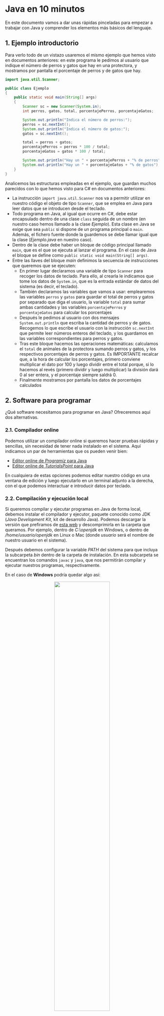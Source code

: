 # Java en 10 minutos

En este documento vamos a dar unas rápidas pinceladas para empezar a trabajar con Java y comprender los elementos más básicos del lenguaje.

## 1. Ejemplo introductorio

Para verlo todo de un vistazo usaremos el mismo ejemplo que hemos visto en documentos anteriores: en este programa le pedimos al usuario que indique el número de perros y gatos que hay en una protectora, y mostramos por pantalla el porcentaje de perros y de gatos que hay.

```java
import java.util.Scanner;

public class Ejemplo
{
    public static void main(String[] args)
    {
        Scanner sc = new Scanner(System.in);
        int perros, gatos, total, porcentajePerros, porcentajeGatos;

        System.out.println("Indica el número de perros:");
        perros = sc.nextInt();
        System.out.println("Indica el número de gatos:");
        gatos = sc.nextInt();

        total = perros + gatos;
        porcentajePerros = perros * 100 / total;
        porcentajeGatos = gatos * 100 / total;

        System.out.println("Hay un " + porcentajePerros + "% de perros");
        System.out.println("Hay un " + porcentajeGatos + "% de gatos");
    }
}
```

Analicemos las estructuras empleadas en el ejemplo, que guardan muchos parecidos con lo que hemos visto para C# en documentos anteriores:

* La instrucción `import java.util.Scanner` nos va a permitir utilizar en nuestro código el objeto de tipo `Scanner`, que se emplea en Java para leer datos que se introducen desde el teclado.
* Todo programa en Java, al igual que ocurre en C#, debe estar encapsulado dentro de una clase `class` seguida de un nombre (en nuestro caso hemos llamado a la clase *Ejemplo*). Esta clase en Java se exige que sea `public` si dispone de un programa principal o `main`. Además, el fichero fuente donde la guardemos se debe llamar igual que la clase (*Ejemplo.java* en nuestro caso).
* Dentro de la clase debe haber un bloque de código principal llamado `main`, que es el que se ejecuta al lanzar el programa. En el caso de Java el bloque se define como `public static void main(String[] args)`.
* Entre las llaves del bloque *main* definimos la secuencia de instrucciones que queremos que se ejecuten:
  * En primer lugar declaramos una variable de tipo `Scanner` para recoger los datos de teclado. Para ello, al crearla le indicamos que tome los datos de `System.in`, que es la entrada estándar de datos del sistema (es decir, el teclado).
  * También declaramos las variables que vamos a usar: emplearemos las variables `perros` y `gatos` para guardar el total de perros y gatos por separado que diga el usuario, la variable `total` para sumar ambas cantidades y las variables `porcentajePerros` y `porcentajeGatos` para calcular los porcentajes
  * Después le pedimos al usuario con dos mensajes `System.out.println` que escriba la cantidad de perros y de gatos. Recogemos lo que escribe el usuario con la instrucción `sc.nextInt` que permite leer números enteros del teclado, y los guardamos en las variables correspondientes para perros y gatos.
  * Tras este bloque hacemos las operaciones matemáticas: calculamos el `total` de animales de la protectora sumando perros y gatos, y los respectivos porcentajes de perros y gatos. Es IMPORTANTE recalcar que, a la hora de calcular los porcentajes, primero conviene multiplicar el dato por 100 y luego dividir entre el total porque, si lo hacemos al revés (primero dividir y luego multiplicar) la división dará 0 al ser entera, y el porcentaje siempre saldrá 0.
  * Finalmente mostramos por pantalla los datos de porcentajes calculados

## 2. Software para programar

¿Qué software necesitamos para programar en Java? Ofreceremos aquí dos alternativas.

### 2.1. Compilador online

Podemos utilizar un compilador online si queremos hacer pruebas rápidas y sencillas, sin necesidad de tener nada instalado en el sistema. Aquí indicamos un par de herramientas que os pueden venir bien:

<ul>
    <li><a href="https://www.programiz.com/java-programming/online-compiler" target="_blank">Editor online de <em>Programiz</em> para Java</a></li>
    <li><a href="https://www.tutorialspoint.com/online_java_compiler.php" target="_blank">Editor online de <em>TutorialsPoint</em> para Java</a></li>
</ul>

En cualquiera de estas opciones podemos editar nuestro código en una ventana de edición y luego ejecutarlo en un terminal adjunto a la derecha, con el que podemos interactuar e introducir datos por teclado.

### 2.2. Compilación y ejecución local

Si queremos compilar y ejecutar programas en Java de forma local, debemos instalar el compilador y ejecutor, paquete conocido como JDK (*Java Development Kit*, kit de desarrollo Java). Podemos descargar la versión que prefiramos de <a href="https://jdk.java.net/archive/" target="_blank">esta web</a> y descomprimirla en la carpeta que queramos. Por ejemplo, dentro de *C:\openjdk* en Windows, o dentro de */home/usuario/openjdk* en Linux o Mac (donde *usuario* será el nombre de nuestro usuario en el sistema).

Después debemos configurar la variable *PATH* del sistema para que incluya la subcarpeta *bin* dentro de la carpeta de instalación. En esta subcarpeta se encuentran los comandos `javac` y `java`, que nos permitirán compilar y ejecutar nuestros programas, respectivamente.

En el caso de **Windows** podría quedar algo así:

<div align="center">
    <img src="https://nachoiborraies.github.io/entornos/img/ED_b1_tema01-02-variables_entorno_2.png" width="60%">
</div>

En el caso de **Linux** escribiremos estos comandos desde un terminal:

```
echo "export PATH=$PATH:/home/usuario/openjdk/bin" >> ~/.bashrc
source ~/.bashrc
```

En el caso de **Mac** también escribimos estos comandos desde terminal, similares a los anteriores (aunque algo diferentes):

```
echo "export PATH=$PATH:/home/usuario/openjdk/Contents/Home/bin" >> ~/.bash_profile
source ~/.bash_profile
```

También puede ser necesario configurar una nueva variable de entorno llamada *JAVA_HOME* que indique en qué carpeta hemos descomprimido o instalado JDK. Aquí lo vemos para el caso de **Windows**:

<div align="center">
    <img src="https://nachoiborraies.github.io/entornos/img/ED_b1_tema01-04-java_home.png" width="60%">
</div>

Aquí tenemos los comandos correspondientes para **Linux**:

```
echo "export JAVA_HOME=/home/usuario/openjdk" >> ~/.bashrc
source ~/.bashrc
``` 

Y estos comandos serían para **Mac**:

```
echo "export JAVA_HOME=/home/usuario/openjdk/Contents/Home" >> ~/.bash_profile
source ~/.bash_profile
```

Como editor simple para hacer nuestros programas podemos usar **Geany**, que se puede descargar desde su <a href="https://www.geany.org/" target="_blank">web oficial</a>. Una vez lo tengamos instalado debemos seguir estos pasos:

1. Crear un archivo nuevo y guardarlo como un programa Java. Por ejemplo, podemos copiar el código del ejemplo anterior y guardarlo como *Ejemplo.java*. Esto lo identificará como un archivo de tipo Java, y hará que Geany le asocie el compilador por defecto.
2. Para compilar nuestros programas podemos ir al menú *Construir > Compilar*, y una vez compilado ejecutamos con *Construir > Ejecutar*. También podemos usar los botones correspondientes de la barra de herramientas superior.

<div class="ejercicio">
    <p><strong>Ejercicio 1:</strong></p>
    <p>Prueba a compilar y ejecutar el ejemplo anterior de los perros y gatos, y comprueba el resultado que se muestra por pantalla al indicar 30 perros y 20 gatos.</p>
</div>

<div class="ejercicio">
    <p><strong>Ejercicio 2:</strong></p>
    <p>Ahora nuestra protectora añade un tercer tipo de animal: los pájaros. Pide al usuario este nuevo dato y calcula ahora los tres porcentajes.</p>
</div>

<div class="ejercicio">
    <p><strong>Ejercicio 3:</strong></p>
    <p>Escribe un programa que le pida al usuario la nota de 3 exámenes y calcule por pantalla su media (entera).</p>
</div>

<div class="ejercicio">
    <p><strong>Ejercicio 4:</strong></p>
    <p>Escribe un programa que le pida al usuario su nombre y su edad y muestre el mensaje *Hola XXXX, tienes YYYY años*. Observa los problemas que puedes tener para leer datos de tipo texto y entero por teclado en Java.</p>
</div>